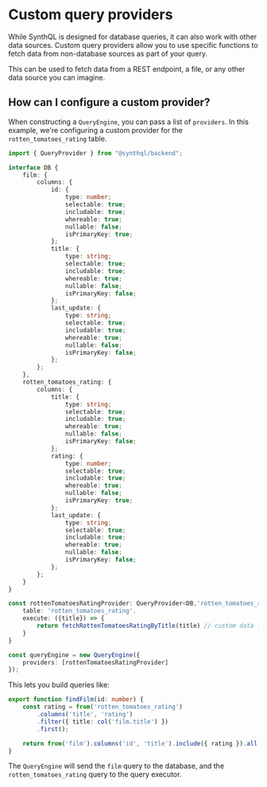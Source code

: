 # Custom query providers

While SynthQL is designed for database queries, it can also work with other data sources. Custom query providers allow you to use specific functions to fetch data from non-database sources as part of your query.

This can be used to fetch data from a REST endpoint, a file, or any other data source you can imagine.

## How can I configure a custom provider?

When constructing a `QueryEngine`, you can pass a list of `providers`. In this example, we're configuring a custom provider for the `rotten_tomatoes_rating` table.

```ts
import { QueryProvider } from "@synthql/backend";

interface DB {
    film: {
        columns: {
            id: {
                type: number;
                selectable: true;
                includable: true;
                whereable: true;
                nullable: false;
                isPrimaryKey: true;
            };
            title: {
                type: string;
                selectable: true;
                includable: true;
                whereable: true;
                nullable: false;
                isPrimaryKey: false;
            };
            last_update: {
                type: string;
                selectable: true;
                includable: true;
                whereable: true;
                nullable: false;
                isPrimaryKey: false;
            };
        };
    },
    rotten_tomatoes_rating: {
        columns: {
            title: {
                type: string;
                selectable: true;
                includable: true;
                whereable: true;
                nullable: false;
                isPrimaryKey: false;
            };
            rating: {
                type: number;
                selectable: true;
                includable: true;
                whereable: true;
                nullable: false;
                isPrimaryKey: true;
            };
            last_update: {
                type: string;
                selectable: true;
                includable: true;
                whereable: true;
                nullable: false;
                isPrimaryKey: false;
            };
        };
    }
}

const rottenTomatoesRatingProvider: QueryProvider<DB,'rotten_tomatoes_rating'> = {
    table: 'rotten_tomatoes_rating'.
    execute: ({title}) => {
        return fetchRottenTomatoesRatingByTitle(title) // custom data fetching logic should be inside here
    }
}

const queryEngine = new QueryEngine({
    providers: [rottenTomatoesRatingProvider]
});
```

This lets you build queries like:

```ts
export function findFilm(id: number) {
    const rating = from('rotten_tomatoes_rating')
        .columns('title', 'rating')
        .filter({ title: col('film.title') })
        .first();

    return from('film').columns('id', 'title').include({ rating }).all();
}
```

The `QueryEngine` will send the `film` query to the database, and the `rotten_tomatoes_rating` query to the query executor.
